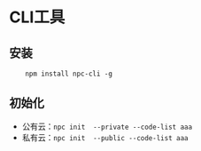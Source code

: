 # CLI工具

## 安装

```shell
    npm install npc-cli -g
```

## 初始化

- 公有云：`npc init  --private --code-list aaa`
- 私有云：`npc init  --public --code-list aaa`
